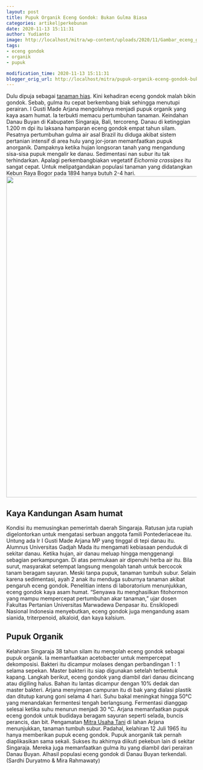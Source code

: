 ```yaml
---
layout: post
title: Pupuk Organik Eceng Gondok: Bukan Gulma Biasa
categories: artikel|perkebunan
date: 2020-11-13 15:11:31
author: Yudianto
image: http://localhost/mitra/wp-content/uploads/2020/11/Gambar_eceng_gondok1_1280x720.jpeg
tags:
- eceng gondok
- organik
- pupuk

modification_time: 2020-11-13 15:11:31
blogger_orig_url: http://localhost/mitra/pupuk-organik-eceng-gondok-bukan.html
---
```


Dulu dipuja sebagai <a class="wpil_keyword_link " title="tanaman hias" href="http://127.0.0.1/mitra/tanaman-hias" data-wpil-keyword-link="linked">tanaman hias</a>. Kini kehadiran eceng gondok malah bikin gondok. Sebab, gulma itu cepat berkembang biak sehingga menutupi perairan. I Gusti Made Arjana mengolahnya menjadi pupuk organik yang kaya asam humat. Ia terbukti memacu pertumbuhan tanaman.
Keindahan Danau Buyan di Kabupaten Singaraja, Bali, tercoreng. Danau di ketinggian 1.200 m dpi itu laksana hamparan eceng gondok empat tahun silam. Pesatnya pertumbuhan gulma air asal Brazil itu diduga akibat sistem pertanian intensif di area hulu yang jor-joran memanfaatkan pupuk anorganik.
Dampaknya ketika hujan longsoran tanah yang mengandung sisa-sisa pupuk mengalir ke danau. Sedimentasi nan subur itu tak terhindarkan. Apalagi perkembangbiakan vegetatif <em>Eichornia crassipes</em> itu sangat cepat. Untuk melipatgandakan populasi tanaman yang didatangkan Kebun Raya Bogor pada 1894 hanya butuh 2-4 hari.
<a href="http://127.0.0.1/mitra/wp-content/uploads/2020/11/Eceng-Gondok3.jpg"><img class="aligncenter wp-image-20310 size-full" src="http://127.0.0.1/mitra/wp-content/uploads/2020/11/Eceng-Gondok3.jpg" alt="" width="1511" height="850" /></a>
<h2 id="humat">Kaya Kandungan Asam humat</h2>
Kondisi itu memusingkan pemerintah daerah Singaraja. Ratusan juta rupiah digelontorkan untuk mengatasi serbuan anggota famili Pontederiaceae itu. Untung ada Ir I Gusti Made Arjana MP yang tinggal di tepi danau itu. Alumnus Universitas Gadjah Mada itu mengamati kebiasaan penduduk di sekitar danau.
Ketika hujan, air danau meluap hingga menggenangi sebagian perkampungan. Di atas permukaan air dipenuhi herba air itu. Bila surut, masyarakat setempat langsung mengolah tanah untuk bercocok tanam beragam sayuran. Meski tanpa pupuk, tanaman tumbuh subur. Selain karena sedimentasi, ayah 2 anak itu menduga suburnya tanaman akibat pengaruh eceng gondok.
Penelitian intens di laboratorium menunjukkan, eceng gondok kaya asam humat. “Senyawa itu menghasilkan fitohormon yang mampu mempercepat pertumbuhan akar tanaman,” ujar dosen Fakultas Pertanian Universitas Marwadewa Denpasar itu. Ensiklopedi Nasional Indonesia menyebutkan, eceng gondok juga mengandung asam sianida, triterpenoid, alkaloid, dan kaya kalsium.
<h2 id="Organik">Pupuk Organik</h2>
Kelahiran Singaraja 38 tahun silam itu mengolah eceng gondok sebagai pupuk organik. Ia memanfaatkan acetobacter untuk mempercepat dekomposisi. Bakteri itu dicampur molases dengan perbandingan 1 : 1 selama sepekan. Master bakteri itu siap digunakan setelah terbentuk kapang. Langkah berikut, eceng gondok yang diambil dari danau dicincang atau digiling halus.
Bahan itu lantas dicampur dengan 10% dedak dan master bakteri. Arjana menyimpan campuran itu di bak yang dialasi plastik dan ditutup karung goni selama 4 hari. Suhu bakal meningkat hingga 50°C yang menandakan fermentesi tengah berlangsung. Fermentasi dianggap selesai ketika suhu menurun menjadi 30 °C.
Arjana memanfaatkan pupuk eceng gondok untuk budidaya beragam sayuran seperti selada, buncis perancis, dan bit. Pengamatan <a href="http://127.0.0.1/mitra">Mitra Usaha Tani</a> di lahan Arjana menunjukkan, tanaman tumbuh subur. Padahal, kelahiran 12 Juli 1965 itu hanya memberikan pupuk eceng gondok. Pupuk anorganik tak pernah diaplikasikan sama sekali.
Sukses itu akhirnya diikuti pekebun lain di sekitar Singaraja. Mereka juga memanfaatkan gulma itu yang diambil dari perairan Danau Buyan. Alhasil populasi eceng gondok di Danau Buyan terkendali. (Sardhi Duryatmo &amp; Mira Rahmawaty)

